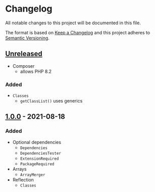 # Changelog

All notable changes to this project will be documented in this file.

The format is based on [Keep a Changelog](http://keepachangelog.com/en/1.0.0/)
and this project adheres to [Semantic Versioning](http://semver.org/spec/v2.0.0.html).

## [Unreleased](https://github.com/orisai/utils/compare/1.0.0...HEAD)

- Composer
	- allows PHP 8.2

### Added

- `Classes`
  - `getClassList()` uses generics

## [1.0.0](https://github.com/orisai/utils/releases/tag/1.0.0) - 2021-08-18

### Added

- Optional dependencies
	- `Dependencies`
	- `DependenciesTester`
	- `ExtensionRequired`
	- `PackageRequired`
- Arrays
	- `ArrayMerger`
- Reflection
	- `Classes`
